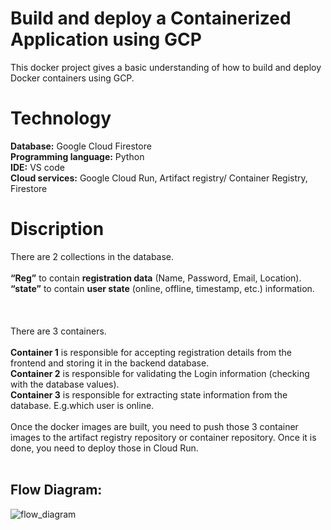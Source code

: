 # Build and deploy a Containerized Application using GCP

This docker project gives a basic understanding of how to build and deploy Docker containers using GCP.<br />
# Technology<br />

**Database:** Google Cloud Firestore<br />
**Programming language:** Python<br />
**IDE:** VS code<br />
**Cloud services:** Google Cloud Run, Artifact registry/ Container Registry, Firestore<br />

# Discription

There are 2 collections in the database.<br />
<br />
**“Reg”** to  contain **registration data** (Name, Password, Email, Location).<br />
**“state”** to contain **user state** (online, offline, timestamp, etc.) information.<br />
<br />
<br />
<br />
There are 3 containers.<br />
<br />
**Container 1** is responsible for accepting registration details from the frontend and storing it in the backend database.<br />
**Container 2** is responsible for validating the Login information (checking with the database values).<br />
**Container 3** is responsible for extracting state information from the database. E.g.which user is online.<br />
<br />
Once the docker images are built, you need to push those 3 container images to the artifact registry repository or container repository. Once it is done, you need to deploy those in Cloud Run.<br />
<br />
## Flow Diagram:<br />
![flow_diagram](https://github.com/akshitpatel3189/cloudProject/assets/65401508/af9d8698-5432-4070-8025-9c696f2f50fa)
